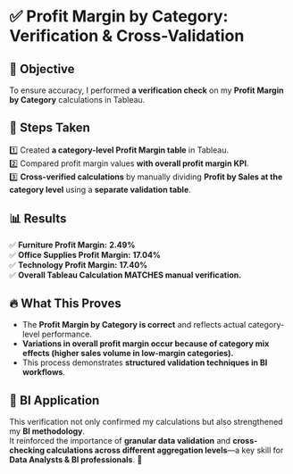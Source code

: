# ✅ Profit Margin by Category: Verification & Cross-Validation

## 🔎 Objective  
To ensure accuracy, I performed **a verification check** on my **Profit Margin by Category** calculations in Tableau.

## 📌 Steps Taken  
1️⃣ Created **a category-level Profit Margin table** in Tableau.  
2️⃣ Compared profit margin values **with overall profit margin KPI**.  
3️⃣ **Cross-verified calculations** by manually dividing **Profit by Sales at the category level** using a **separate validation table**.  

## 📊 Results  
✅ **Furniture Profit Margin:** **2.49%**  
✅ **Office Supplies Profit Margin:** **17.04%**  
✅ **Technology Profit Margin:** **17.40%**  
✅ **Overall Tableau Calculation MATCHES manual verification.**

## 🔥 What This Proves  
- The **Profit Margin by Category is correct** and reflects actual category-level performance.  
- **Variations in overall profit margin occur because of category mix effects (higher sales volume in low-margin categories).**  
- This process demonstrates **structured validation techniques in BI workflows**.  

## 🎯 BI Application  
This verification not only confirmed my calculations but also strengthened my **BI methodology**.  
It reinforced the importance of **granular data validation** and **cross-checking calculations across different aggregation levels**—a key skill for **Data Analysts & BI professionals**. 🚀  
